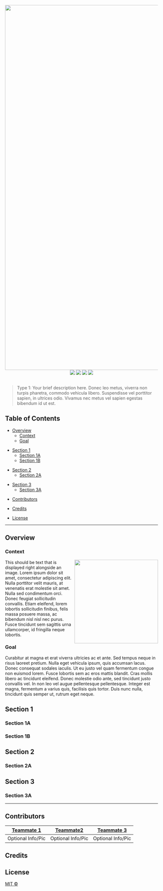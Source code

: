 <!-- DATASCIENCE PROJECT BASIC TEMPLATE -->

<!-- 

Tips/Notices/Etc:
- If you ever want spacing, use </br> tags between elements 
- Use HTML where you can, it's much more malleable and offers more control than markdown. The only downside is that not all HTML features will work in github markdown
- You can use '---' inbetween sections to indicate a new section or transition, these are called thematic breaks
- Throughout the template you will see bits and pieces of different techniques and ways to align/modify/move elements using HTML

* The CLASS and ID headers are not recognized in, but rather used to clarify what the element is. When GITHUB renders readmes, it actually converts all markdown to HTML, but is extremely 'sanitized' and does not allow for scripts, class, id, etc
-->


<!-- HEADER SECTION -->

<div class='header'> 
<!-- Your header image here -->
<div class='headingImage' id='mainHeaderImage' align="center">
    <img src="https://www.dataquest.io/wp-content/uploads/2019/01/data-science-portfolio-github.jpg" width='1200' height='auto' ></img>
</div>

<!-- Put your badges here, either for fun or for information -->
<div align="center">
    <!-- Project Type -->
    <img src="https://img.shields.io/badge/Project Type-Machine Learning-purple?style=flat-square">
    <!-- Maintained? -->
    <img src="https://img.shields.io/badge/Maintained%3F-IN PROG-blue?style=flat-square"></img>
    <!-- License? (MIT is Standard, make sure you license your project via github) -->
    <img src="https://img.shields.io/github/license/boogiedev/automotive-eda?style=flat-square">
    <!-- Commit Activity? (Fill in the blanks) -->
    <img src="https://img.shields.io/github/commit-activity/m/your_username/your_repo_name?style=flat-square">
</div>

</br>

<!-- Brief Indented Explaination, you can choose what type you want -->
<!-- Type 1 -->
> Type 1: Your brief description here. Donec leo metus, viverra non turpis pharetra, commodo vehicula libero. Suspendisse vel porttitor sapien, in ultrices odio. Vivamus nec metus vel sapien egestas bibendum id ut est.


<!-- Type 2 -->
<!-- <div class='heading' id='mainHeader' align="center">
    <p align='left' >Type 2: Your brief description here </p>
</div> -->

</div> 




<!-- TABLE OF CONTENTS SECTION -->
<!-- 
In page linkings are kind of weird and follow a specific format, it can be done in both markdown or HTML but I am sticking to markdown for this one as it is more readable. 

Example:
- [Title of Section](#title-of-section)
  - [Title of Nested Section](#title-of-nested-section)

## Title of Section

### Title of Nested Section

When linking section titles with spaces in between, you must use a '-' (dash) to indicate a space, and the reference link in parentheses must be lowercase. Formatting the actual title itself has to be in markdown as well. I suggest using two hashtags '##' to emphasize it is a section, leaving the largest heading (single #) for the project title. With nested titles, just keep going down in heading size (###, ####, ...)
-->

## Table of Contents

<!-- Overview Section -->
- [Overview](#overview)
  - [Context](#context)
  - [Goal](#goal)

<!-- Section 1 -->
- [Section 1](#section-1)
  - [Section 1A](#section-1a)
  - [Section 1B](#section-1b)

<!-- Section 2 -->
- [Section 2](#section-2)
  - [Section 2A](#section-2a)
<!-- Section 3 -->
- [Section 3](#section-3)
  - [Section 3A](#section-3a)

<!-- Contributors -->
- [Contributors](#contributors)

<!-- Credits -->
- [Credits](#credits)

<!-- License -->
- [License](#license)



<!-- Optional Line -->
---



## Overview

### Context

<!-- Example of having image and text side by side -->
<div class=contentDiv id='contextDiv'>
  <img align="right" src="https://www.edureka.co/blog/wp-content/uploads/2017/01/What-is-Data-Science-A-2.png" width='275' height='auto' ></img>

  <p align='left'> 
    This should be text that is displayed right alongside an image. 
    Lorem ipsum dolor sit amet, consectetur adipiscing elit. Nulla porttitor velit mauris, at venenatis erat molestie sit amet. Nulla sed condimentum orci. Donec feugiat sollicitudin convallis. Etiam eleifend, lorem lobortis sollicitudin finibus, felis massa posuere massa, ac bibendum nisl nisl nec purus. Fusce tincidunt sem sagittis urna ullamcorper, id fringilla neque lobortis. 
  </p>
</div>


### Goal

<!-- Example of having image and text side by side -->
<div class=contentDiv id='goalDiv'>
  <p align='left'> 
    Curabitur at magna et erat viverra ultricies ac et ante. Sed tempus neque in risus laoreet pretium. Nulla eget vehicula ipsum, quis accumsan lacus. Donec consequat sodales iaculis. Ut eu justo vel quam fermentum congue non euismod lorem. Fusce lobortis sem ac eros mattis blandit. Cras mollis libero ac tincidunt eleifend. Donec molestie odio ante, sed tincidunt justo convallis vel. In non leo vel augue pellentesque pellentesque. Integer est magna, fermentum a varius quis, facilisis quis tortor. Duis nunc nulla, tincidunt quis semper ut, rutrum eget neque.
  </p>
</div>


<!-- SECTION 1 -->
## Section 1

  <!-- SECTION 1A -->
### Section 1A

  <div class=contentDiv id='section1adiv'>


  </div>



  <!-- SECTION 1B -->
### Section 1B

  <div class=contentDiv id='section1bdiv'>


  </div>






<!-- SECTION 2 -->
## Section 2

  <!-- SECTION 2A -->
### Section 2A
  <div class=contentDiv id='section2adiv'>


  </div>

  




<!-- SECTION 3 -->
## Section 3

  <!-- SECTION 3A -->
### Section 3A
  <div class=contentDiv id='section3adiv'>


  </div>





<!-- Another line -->
---

## Contributors
[Teammate 1](https://github.com/)  | [Teammate2](https://github.com/) | [Teammate 3](https://github.com/)
---|---|---|
Optional Info/Pic  |  Optional Info/Pic  | Optional Info/Pic  |


## Credits
<!-- You can fill in packages, or particularly helpful modules, instructors, etc in here that you'd like to credit. -->



## License
[MIT ©](https://choosealicense.com/licenses/mit/)



